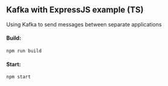 ## Kafka with ExpressJS example (TS)

Using Kafka to send messages between separate applications

#### Build:

```
npm run build
```

#### Start:

```
npm start
```

